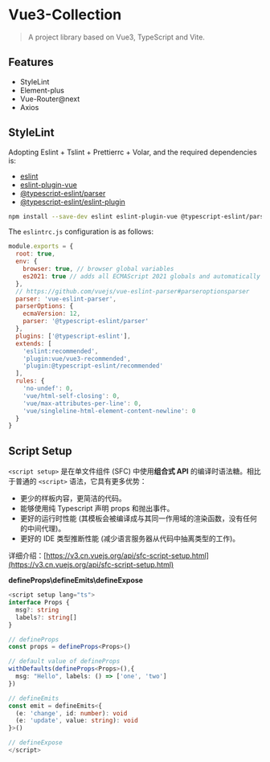 # Vue3-Collection

> A project library based on Vue3, TypeScript and Vite.

## Features

- StyleLint
- Element-plus
- Vue-Router@next
- Axios

## StyleLint

Adopting Eslint + Tslint + Prettierrc + Volar, and the required dependencies is:

- [eslint](https://eslint.org/)
- [eslint-plugin-vue](https://eslint.vuejs.org/)
- [@typescript-eslint/parser](https://www.npmjs.com/package/@typescript-eslint/parser)
- [@typescript-eslint/eslint-plugin](https://www.npmjs.com/package/@typescript-eslint/eslint-plugin)

```sh
npm install --save-dev eslint eslint-plugin-vue @typescript-eslint/parser @typescript-eslint/eslint-plugin
```

The `eslintrc.js` configuration is as follows:

```js
module.exports = {
  root: true,
  env: {
    browser: true, // browser global variables
    es2021: true // adds all ECMAScript 2021 globals and automatically sets the ecmaVersion parser option to 12.
  },
  // https://github.com/vuejs/vue-eslint-parser#parseroptionsparser
  parser: 'vue-eslint-parser',
  parserOptions: {
    ecmaVersion: 12,
    parser: '@typescript-eslint/parser'
  },
  plugins: ['@typescript-eslint'],
  extends: [
    'eslint:recommended',
    'plugin:vue/vue3-recommended',
    'plugin:@typescript-eslint/recommended'
  ],
  rules: {
    'no-undef': 0,
    'vue/html-self-closing': 0,
    'vue/max-attributes-per-line': 0,
    'vue/singleline-html-element-content-newline': 0
  }
}
```

## Script Setup

`<script setup>` 是在单文件组件 (SFC) 中使用**组合式 API** 的编译时语法糖。相比于普通的 `<script>` 语法，它具有更多优势：

- 更少的样板内容，更简洁的代码。
- 能够使用纯 Typescript 声明 props 和抛出事件。
- 更好的运行时性能 (其模板会被编译成与其同一作用域的渲染函数，没有任何的中间代理)。
- 更好的 IDE 类型推断性能 (减少语言服务器从代码中抽离类型的工作)。

详细介绍：[https://v3.cn.vuejs.org/api/sfc-script-setup.html](https://v3.cn.vuejs.org/api/sfc-script-setup.html)

**defineProps\defineEmits\defineExpose**

```ts
<script setup lang="ts">
interface Props {
  msg?: string
  labels?: string[]
}

// defineProps
const props = defineProps<Props>()

// default value of defineProps
withDefaults(defineProps<Props>(),{
  msg: "Hello", labels: () => ['one', 'two']
})

// defineEmits
const emit = defineEmits<{
  (e: 'change', id: number): void
  (e: 'update', value: string): void
}>()

// defineExpose
</script>
```
